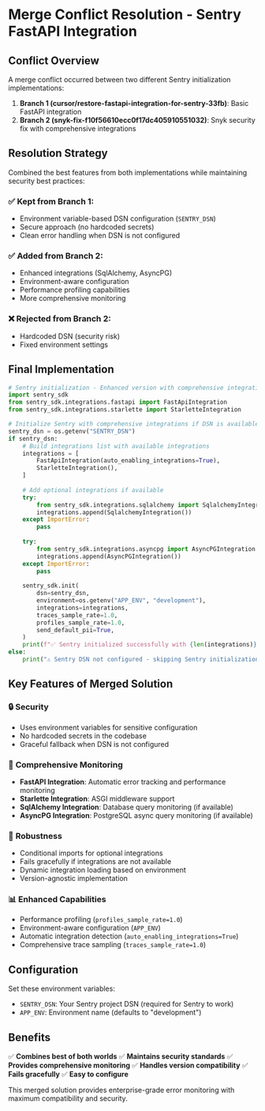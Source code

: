 # Merge Conflict Resolution - Sentry FastAPI Integration

## Conflict Overview
A merge conflict occurred between two different Sentry initialization implementations:

1. **Branch 1 (cursor/restore-fastapi-integration-for-sentry-33fb)**: Basic FastAPI integration
2. **Branch 2 (snyk-fix-f10f56610ecc0f17dc405910551032)**: Snyk security fix with comprehensive integrations

## Resolution Strategy
Combined the best features from both implementations while maintaining security best practices:

### ✅ **Kept from Branch 1**:
- Environment variable-based DSN configuration (`SENTRY_DSN`)
- Secure approach (no hardcoded secrets)
- Clean error handling when DSN is not configured

### ✅ **Added from Branch 2**:
- Enhanced integrations (SqlAlchemy, AsyncPG)
- Environment-aware configuration
- Performance profiling capabilities
- More comprehensive monitoring

### ❌ **Rejected from Branch 2**:
- Hardcoded DSN (security risk)
- Fixed environment settings

## Final Implementation

```python
# Sentry initialization - Enhanced version with comprehensive integrations
import sentry_sdk
from sentry_sdk.integrations.fastapi import FastApiIntegration
from sentry_sdk.integrations.starlette import StarletteIntegration

# Initialize Sentry with comprehensive integrations if DSN is available
sentry_dsn = os.getenv("SENTRY_DSN")
if sentry_dsn:
    # Build integrations list with available integrations
    integrations = [
        FastApiIntegration(auto_enabling_integrations=True),
        StarletteIntegration(),
    ]
    
    # Add optional integrations if available
    try:
        from sentry_sdk.integrations.sqlalchemy import SqlalchemyIntegration
        integrations.append(SqlalchemyIntegration())
    except ImportError:
        pass
    
    try:
        from sentry_sdk.integrations.asyncpg import AsyncPGIntegration
        integrations.append(AsyncPGIntegration())
    except ImportError:
        pass
    
    sentry_sdk.init(
        dsn=sentry_dsn,
        environment=os.getenv("APP_ENV", "development"),
        integrations=integrations,
        traces_sample_rate=1.0,
        profiles_sample_rate=1.0,
        send_default_pii=True,
    )
    print(f"✅ Sentry initialized successfully with {len(integrations)} integrations")
else:
    print("⚠️ Sentry DSN not configured - skipping Sentry initialization")
```

## Key Features of Merged Solution

### 🔒 **Security**
- Uses environment variables for sensitive configuration
- No hardcoded secrets in the codebase
- Graceful fallback when DSN is not configured

### 🚀 **Comprehensive Monitoring**
- **FastAPI Integration**: Automatic error tracking and performance monitoring
- **Starlette Integration**: ASGI middleware support
- **SqlAlchemy Integration**: Database query monitoring (if available)
- **AsyncPG Integration**: PostgreSQL async query monitoring (if available)

### 🔧 **Robustness**
- Conditional imports for optional integrations
- Fails gracefully if integrations are not available
- Dynamic integration loading based on environment
- Version-agnostic implementation

### 📊 **Enhanced Capabilities**
- Performance profiling (`profiles_sample_rate=1.0`)
- Environment-aware configuration (`APP_ENV`)
- Automatic integration detection (`auto_enabling_integrations=True`)
- Comprehensive trace sampling (`traces_sample_rate=1.0`)

## Configuration
Set these environment variables:
- `SENTRY_DSN`: Your Sentry project DSN (required for Sentry to work)
- `APP_ENV`: Environment name (defaults to "development")

## Benefits
✅ **Combines best of both worlds**
✅ **Maintains security standards**
✅ **Provides comprehensive monitoring**
✅ **Handles version compatibility**
✅ **Fails gracefully**
✅ **Easy to configure**

This merged solution provides enterprise-grade error monitoring with maximum compatibility and security.